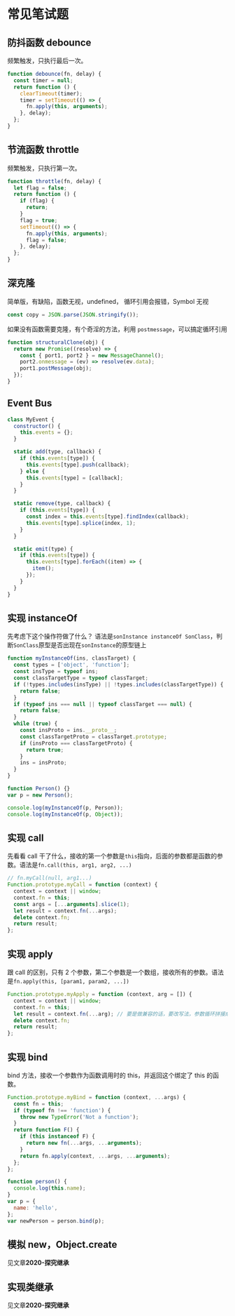 # 常见笔试题

## 防抖函数 debounce

频繁触发，只执行最后一次。

```js
function debounce(fn, delay) {
  const timer = null;
  return function () {
    clearTimeout(timer);
    timer = setTimeout(() => {
      fn.apply(this, arguments);
    }, delay);
  };
}
```

## 节流函数 throttle

频繁触发，只执行第一次。

```js
function throttle(fn, delay) {
  let flag = false;
  return function () {
    if (flag) {
      return;
    }
    flag = true;
    setTimeout(() => {
      fn.apply(this, arguments);
      flag = false;
    }, delay);
  };
}
```

## 深克隆

简单版，有缺陷，函数无视，undefined， 循环引用会报错，Symbol 无视

```js
const copy = JSON.parse(JSON.stringify());
```

如果没有函数需要克隆，有个奇淫的方法，利用 `postmessage`，可以搞定循环引用

```js
function structuralClone(obj) {
  return new Promise((resolve) => {
    const { port1, port2 } = new MessageChannel();
    port2.onmessage = (ev) => resolve(ev.data);
    port1.postMessage(obj);
  });
}
```

## Event Bus

```js
class MyEvent {
  constructor() {
    this.events = {};
  }

  static add(type, callback) {
    if (this.events[type]) {
      this.events[type].push(callback);
    } else {
      this.events[type] = [callback];
    }
  }

  static remove(type, callback) {
    if (this.events[type]) {
      const index = this.events[type].findIndex(callback);
      this.events[type].splice(index, 1);
    }
  }

  static emit(type) {
    if (this.events[type]) {
      this.events[type].forEach((item) => {
        item();
      });
    }
  }
}
```

## 实现 instanceOf

先考虑下这个操作符做了什么？ 语法是`sonInstance instanceOf SonClass`，判断`SonClass`原型是否出现在`sonInstance`的原型链上

```js
function myInstanceOf(ins, classTarget) {
  const types = ['object', 'function'];
  const insType = typeof ins;
  const classTargetType = typeof classTarget;
  if (!types.includes(insType) || !types.includes(classTargetType)) {
    return false;
  }
  if (typeof ins === null || typeof classTarget === null) {
    return false;
  }
  while (true) {
    const insProto = ins.__proto__;
    const classTargetProto = classTarget.prototype;
    if (insProto === classTargetProto) {
      return true;
    }
    ins = insProto;
  }
}

function Person() {}
var p = new Person();

console.log(myInstanceOf(p, Person));
console.log(myInstanceOf(p, Object));
```

## 实现 call

先看看 call 干了什么，接收的第一个参数是`this`指向，后面的参数都是函数的参数。语法是`fn.call(this, arg1, arg2, ...)`

```js
// fn.myCall(null, arg1...)
Function.prototype.myCall = function (context) {
  context = context || window;
  context.fn = this;
  const args = [...arguments].slice(1);
  let result = context.fn(...args);
  delete context.fn;
  return result;
};
```

## 实现 apply

跟 call 的区别，只有 2 个参数，第二个参数是一个数组，接收所有的参数。语法是`fn.apply(this, [param1, param2, ...])`

```js
Function.prototype.myApply = function (context, arg = []) {
  context = context || window;
  context.fn = this;
  let result = context.fn(...arg); // 要是做兼容的话，要改写法，参数循环拼接成字符串格式，如'(args1, args2, args3)'，通过eval来调用
  delete context.fn;
  return result;
};
```

## 实现 bind

bind 方法，接收一个参数作为函数调用时的 this，并返回这个绑定了 this 的函数。

```js
Function.prototype.myBind = function (context, ...args) {
  const fn = this;
  if (typeof fn !== 'function') {
    throw new TypeError('Not a function');
  }
  return function F() {
    if (this instanceof F) {
      return new fn(...args, ...arguments);
    }
    return fn.apply(context, ...args, ...arguments);
  };
};

function person() {
  console.log(this.name);
}
var p = {
  name: 'hello',
};
var newPerson = person.bind(p);
```

## 模拟 new，Object.create

见文章**2020-探究继承**

## 实现类继承

见文章**2020-探究继承**
